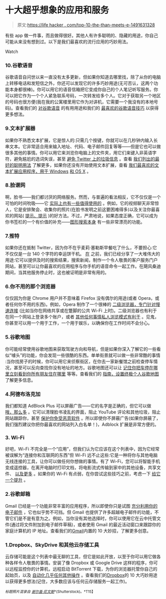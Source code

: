# 十大超乎想象的应用和服务

> 原文:[https://life hacker . com/top-10-the-than-meets-e-1491631328](https://lifehacker.com/top-10-apps-and-services-that-are-more-than-meets-the-e-1491631328)

有些 app 做一件事，而且做得很好。其他人有许多聪明的、隐藏的用途，你自己可能从来没有想到过。以下是我们最喜欢的流行应用的巧妙用法。

Watch

### 10.谷歌语音

谷歌语音自问世以来一直没有太多更新，但如果你知道去哪里找，除了从你的电脑上转移电话和发短信之外，你还可以发现它的许多巧妙用途(无可否认，这两个功能本身都很棒)。你可以用它的语音信箱把它变成你自己的个人笔记听写服务。你可以把它作为一个个人紧急联系号码，一次转发给多个人。它对于获取另一个地区的号码也很方便(我在我的公寓楼里用它作为对讲机，它需要一个我没有的本地号码)。查看我们的 [对谷歌语音](https://lifehacker.com/the-most-helpful-ways-to-use-google-voice-that-youre-no-5697196) 的有用用途和我们的 [最喜欢的谷歌语音技巧](http://lifehacker.com/top-10-clever-google-voice-tricks-5571978) 以获得更多想法。

### 9.文本扩展器

如果你不熟悉文本扩展，它是惊人的:只需几个按键，你就可以在几秒钟内输入长串文本。它非常适合用来输入地址、代码、电子邮件回复等等——但是它也可以做很多其他的事情。你可以用它来浏览你电脑上的文件夹，用它们来键入非英语字符，避免尴尬的选词失误，甚至 [避免 Twitter 上的垃圾信息](https://lifehacker.com/avoid-twitter-spam-with-text-expansion-5784352) 。查看 [我们列出的最好的聪明用法](http://lifehacker.com/the-best-clever-uses-for-text-expansion-1429848608) 了解更多，如果你还没有开始使用文本扩展，查看 [我们最喜欢的文本扩展应用程序，用于 Windows](http://lifehacker.com/the-best-text-expansion-app-for-windows-5844126) [和 OS X](http://lifehacker.com/the-best-text-expansion-app-for-mac-5843903) 。

### 8.脸谱网

啊，脸书——我们都讨厌的网络服务。然而，与普遍的看法相反，它不仅仅是一个可怕的时间吮吸——它 [实际上也有一些值得使用的](https://lifehacker.com/not-just-a-useless-time-suck-the-most-valuable-uses-fo-1199624813) 。例如，它的视频聊天非常惊人，它是安排聚会、收集你的照片(在脸书发明之前这要困难得多)以及关注你最喜欢的网站( [提示、提示](https://www.facebook.com/lifehacker) )的好方法。不过，严肃地说，如果态度正确，它可以成为你书签栏的一个有价值的补充——[图形搜索本身](http://lifehacker.com/clever-uses-for-facebook-graph-search-513282204) 有一些非常漂亮的功能。

### 7.推特

如果你还在抵制 Twitter，因为你不在乎麦莉·塞勒斯早餐吃了什么，不要担心:它不仅仅是一台 140 个字符的幸运饼干机。 [在](https://lifehacker.com/top-10-uses-for-twitter-that-arent-self-indulgent-5788266) 之前，我们已经分享了一大堆伟大的用途:它可以提供及时的搜索结果，搜索新闻，制作一个令人敬畏的客户服务门户网站，甚至可以让你最喜欢的应用程序与你手机的语音命令一起工作。在飓风桑迪 期间，当其他服务停止时，这也被证明是非常有用的。

### 6.你不用的那个浏览器

仅仅因为你是 Chrome 用户并不意味着 Firefox 没有偶尔的用途(或者 Opera，或者任何你不用的东西)。例如，Opera 制作了一个很棒的 [二级浏览器，专门针对慢速连接](https://lifehacker.com/how-and-why-to-set-up-a-secondary-browser-optimized-f-5791586) (比如当你在网络共享或在蹩脚的公共 Wi-Fi 上时)。二级浏览器也有利于在同一个网站上登录多个账户，或者 [其他任何事情私人浏览模式有利于](http://lifehacker.com/nine-great-uses-for-private-browsing-that-dont-involve-5620502) 。见鬼，你甚至可以用一个用于工作，一个用于娱乐，以确保你在工作时间不会分心。

### 5.谷歌地图

你可能经常使用谷歌地图来获取驾驶方向和导航，但是如果你深入了解它的一些看似“噱头”的功能，你会发现一些很酷的东西。单单街景就可以做一些非常酷的事情 :当你找房子的时候，你可以用它来侦察街区，在你去一家新餐馆之前检查停车情况，甚至可以反向查找你没有地址的地方。谷歌地图还可以让 [记住你把车停在哪里](http://lifehacker.com/use-google-maps-starred-locations-to-find-your-car-5559030)[立刻看到你所有朋友住在哪里](http://lifehacker.com/view-all-of-your-google-contacts-on-a-map-5955532) 等等。查看我们的 [指南，设置终极个人谷歌地图](http://lifehacker.com/how-to-set-up-the-ultimate-personal-google-maps-1445886099) 了解更多信息。

### 4.阿德布洛克加

我们都知道 AdBlock Plus 可以屏蔽广告——它的名字是正确的，但它可以做 [哦，那么多](https://lifehacker.com/everything-you-can-do-with-adblock-plus-that-isn-t-jus-1469861264) 。它可以清理脸书凌乱的界面，阻止 YouTube 评论和其他垃圾，阻止网站跟踪你，甚至 [保护你免受恶意软件](http://lifehacker.com/why-you-should-use-ad-block-extensions-even-if-you-don-5649025) 。所以即使你不屏蔽广告(如果你屏蔽了，我们强烈建议你把你最喜欢的网站列入白名单！)，Adblock 扩展是非常方便的。

### 3\. Wi-Fi

好吧，Wi-Fi 不完全是一个“应用”，但我们认为它应该在这个列表中，因为它经常被误解为“连接你和互联网的东西”但 Wi-Fi 远不止这些:它是一种将你与其他电脑无线连接的工具，让你可以做任何你想做的事情。有了 Wi-Fi，您可以将智能手机变成遥控器，在离开电脑时打印文档，将电影流式传输到家中的其他设备，共享文件、 [以及更多](https://lifehacker.com/top-10-uses-for-wi-fi-that-arent-just-connecting-to-th-5671482) 。如果你的 Wi-Fi 有点弱，在你尝试这些技巧之前，考虑一下 [给它一个提升](https://lifehacker.com/the-10-best-ways-to-boost-your-home-wifi-5931743) 。

### 2.谷歌邮箱

Gmail 已经是一个功能非常丰富的应用程序，所以即使你只是试图 [充分利用你的电子邮件](https://lifehacker.com/master-the-new-gmail-with-these-tips-shortcuts-and-ad-5861810) ，它也似乎势不可挡。但 Gmail 也提供了许多超越电子邮件的功能，不管它们是不是有意为之。例如，当你没有其他选择时，你可以使用它在云中托管文件(通过将文件附加到电子邮件草稿)，或者使用 Gmail 的最近活动窗口来跟踪你的家庭计算机的 IP 地址。查看我们的[Gmail](http://lifehacker.com/top-10-clever-tricks-built-right-into-gmail-5903974)内置的 10 大妙招，了解更多创意。

### 1.Dropbox、SkyDrive 和其他云存储工具

云存储可能是这个列表中最无聊的工具，但它是如此开放，以至于你可以用它做各种各样令人敬畏的事情。安装了像 Dropbox 或 Google Drive 这样的程序，你可以远程监控你的计算机，远程启动 BitTorrent 下载，为你的浏览器托管你自己的起始页，以及 [自动化几乎任何其他操作](https://lifehacker.com/how-to-supercharge-your-dropbox-or-google-drive-with-wa-5907706) 。查看我们的[Dropbox](http://lifehacker.com/top-10-clever-uses-for-dropbox-5933884)的 10 大巧妙用途以获得更多想法(记住，大多数应该与任何云存储服务一起工作)。

<small>*标题照片混录自*</small> [<small>*谢尔盖·尼文斯*</small>](http://www.shutterstock.com/pic-117410959/stock-photo-eye-viewing-digital-information-represented-by-circles-and-signs.html)<small>*(Shutterstock)。*T15】</small>